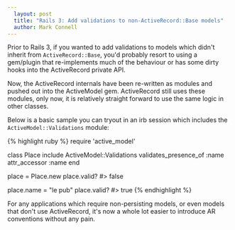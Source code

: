 ```yaml
---
  layout: post
  title: "Rails 3: Add validations to non-ActiveRecord::Base models"
  author: Mark Connell
---
```


Prior to Rails 3, if you wanted to add validations to models which didn't inherit from `ActiveRecord::Base`, you'd probably resort to using a gem/plugin that re-implements much of the behaviour or has some dirty hooks into the ActiveRecord private API.

Now, the ActiveRecord internals have been re-written as modules and pushed out into the ActiveModel gem. ActiveRecord still uses these modules, only now, it is relatively straight forward to use the same logic in other classes.

Below is a basic sample you can tryout in an irb session which includes the `ActiveModel::Validations` module:

{% highlight ruby %}
require 'active_model'

class Place
  include ActiveModel::Validations
  validates_presence_of :name
  attr_accessor :name
end

place = Place.new
place.valid?
#> false

place.name = "le pub"
place.valid?
#> true
{% endhighlight %}

For any applications which require non-persisting models, or even models that don't use ActiveRecord, it's now a whole lot easier to introduce AR conventions without any pain.
